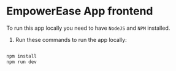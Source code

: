 # EmpowerEase App frontend

To run this app locally you need to have `NodeJS` and `NPM` installed.

1. Run these commands to run the app locally:

```bash

npm install
npm run dev

```
